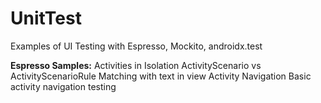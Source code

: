 # UnitTest
Examples of UI Testing with Espresso, Mockito, androidx.test


**Espresso Samples:**
    Activities in Isolation
    ActivityScenario vs ActivityScenarioRule
    Matching with text in view
    Activity Navigation
    Basic activity navigation testing

